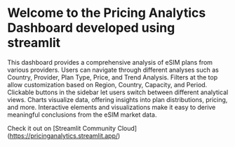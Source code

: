 # Welcome to the Pricing Analytics Dashboard developed using streamlit

This dashboard provides a comprehensive analysis of eSIM plans from various providers. 
Users can navigate through different analyses such as Country, Provider, Plan Type, Price, and Trend Analysis. 
Filters at the top allow customization based on Region, Country, Capacity, and Period. 
Clickable buttons in the sidebar let users switch between different analytical views. 
Charts visualize data, offering insights into plan distributions, pricing, and more. 
Interactive elements and visualizations make it easy to derive meaningful conclusions from the eSIM market data.


Check it out on [Streamlit Community Cloud] (https://pricinganalytics.streamlit.app/)
